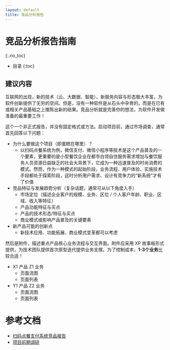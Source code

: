 ```yaml
---
layout: default
title: 竞品分析报告
---
```


# 竞品分析报告指南
{:.no_toc}

* 目录
{:toc}

## 建议内容

互联网的出现，新的技术（云、大数据、智能）、新服务内容与形态极大丰富，为软件创新提供了无穷的空间。但是，没有一种软件是从石头中孕育的，而是在已有或相关产品基础之上推陈出新的结果。竞品分析就是完善你的想法，为软件开发做准备的最重要工作！

这个一个非正式报告，并没有固定格式或方法。启动项目前，通过市场调查，通常首先回答以下问题：

* 为什么要做这个项目（即蛋糕在哪里）？
    - 以扫码点餐系统为例，微信支付、微信小程序等技术是这个产品普及的一个要素，更重要的是小型餐饮企业在都市白领自住服务需求增加与餐饮服务人员资源日益缺乏的社会大背景下，它成为一种迅速普及的时尚消费的模式。然而，作为一种模式的起始阶段，业务流程、用户体验、实施技术手段都处于探索阶段，这时分析用户需求、设计有竞争力的“新系统”才有了价值
* 竞品特征与发展趋势分析（复杂话题，通常可从以下角度入手）
    - 市场定位（描述企业客户的规模、业务、区位 / 个人客户年龄、职业、区域、收入等特征）
    - 产品功能特征与买点
    - 产品的技术形态/特征与买点
    - 商业模式或影响产品普及的关键要素
* 新产品可能的创新点
    - 新技术应用、功能拓展、商业模式变革都可以考虑

然后是附件，描述重点产品核心业务流程与交互界面。附件应采用 XP 故事板形式提供，为技术团队提供首次原型迭代提供业务支撑。为了控制成本，**1-3个业务**比较合适！

* X1 产品 Z1 业务
    - 页面流图
    - 页面列表
* Y1 产品 Z2 业务
    - 页面流图
    - 页面列表

# 参考文档

* [扫码点餐支付系统竞品报告](https://baoleme.github.io/Dashboard/documents/competitor_analyze.html)
* [项目前期调研](https://sysu-gogo.github.io/sysu-gogo-food-docs/03-investigation)


